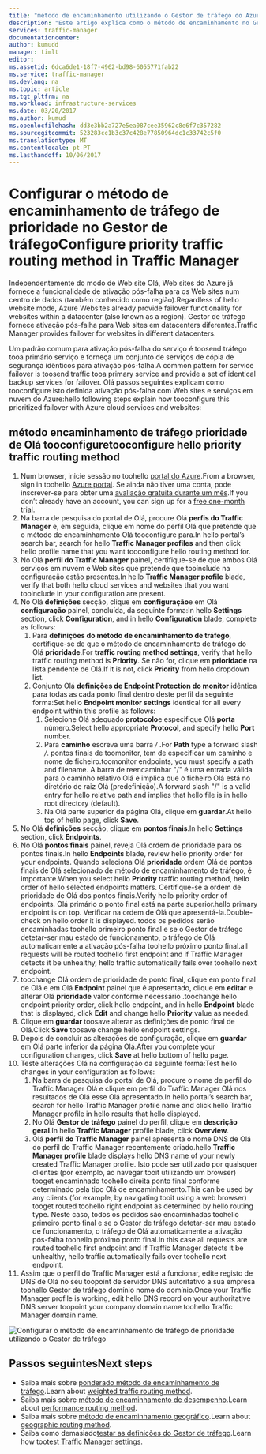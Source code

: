 ```yaml
---
title: "método de encaminhamento utilizando o Gestor de tráfego do Azure de tráfego de prioridade aaaConfigure | Microsoft Docs"
description: "Este artigo explica como o método de encaminhamento no Gestor de tráfego de tráfego de prioridade de Olá tooconfigure"
services: traffic-manager
documentationcenter: 
author: kumudd
manager: timlt
editor: 
ms.assetid: 6dca6de1-18f7-4962-bd98-6055771fab22
ms.service: traffic-manager
ms.devlang: na
ms.topic: article
ms.tgt_pltfrm: na
ms.workload: infrastructure-services
ms.date: 03/20/2017
ms.author: kumud
ms.openlocfilehash: dd3e3bb2a727e5ea087cee35962c8e6f7c357282
ms.sourcegitcommit: 523283cc1b3c37c428e77850964dc1c33742c5f0
ms.translationtype: MT
ms.contentlocale: pt-PT
ms.lasthandoff: 10/06/2017
---
```

# <a name="configure-priority-traffic-routing-method-in-traffic-manager"></a><span data-ttu-id="41e50-103">Configurar o método de encaminhamento de tráfego de prioridade no Gestor de tráfego</span><span class="sxs-lookup"><span data-stu-id="41e50-103">Configure priority traffic routing method in Traffic Manager</span></span>

<span data-ttu-id="41e50-104">Independentemente do modo de Web site Olá, Web sites do Azure já fornece a funcionalidade de ativação pós-falha para os Web sites num centro de dados (também conhecido como região).</span><span class="sxs-lookup"><span data-stu-id="41e50-104">Regardless of hello website mode, Azure Websites already provide failover functionality for websites within a datacenter (also known as a region).</span></span> <span data-ttu-id="41e50-105">Gestor de tráfego fornece ativação pós-falha para Web sites em datacenters diferentes.</span><span class="sxs-lookup"><span data-stu-id="41e50-105">Traffic Manager provides failover for websites in different datacenters.</span></span>

<span data-ttu-id="41e50-106">Um padrão comum para ativação pós-falha do serviço é toosend tráfego tooa primário serviço e forneça um conjunto de serviços de cópia de segurança idênticos para ativação pós-falha.</span><span class="sxs-lookup"><span data-stu-id="41e50-106">A common pattern for service failover is toosend traffic tooa primary service and provide a set of identical backup services for failover.</span></span> <span data-ttu-id="41e50-107">Olá passos seguintes explicam como tooconfigure isto definida ativação pós-falha com Web sites e serviços em nuvem do Azure:</span><span class="sxs-lookup"><span data-stu-id="41e50-107">hello following steps explain how tooconfigure this prioritized failover with Azure cloud services and websites:</span></span>

## <a name="tooconfigure-hello-priority-traffic-routing-method"></a><span data-ttu-id="41e50-108">método encaminhamento de tráfego prioridade de Olá tooconfigure</span><span class="sxs-lookup"><span data-stu-id="41e50-108">tooconfigure hello priority traffic routing method</span></span>

1. <span data-ttu-id="41e50-109">Num browser, inicie sessão no toohello [portal do Azure](http://portal.azure.com).</span><span class="sxs-lookup"><span data-stu-id="41e50-109">From a browser, sign in toohello [Azure portal](http://portal.azure.com).</span></span> <span data-ttu-id="41e50-110">Se ainda não tiver uma conta, pode inscrever-se para obter uma [avaliação gratuita durante um mês](https://azure.microsoft.com/free/).</span><span class="sxs-lookup"><span data-stu-id="41e50-110">If you don’t already have an account, you can sign up for a [free one-month trial](https://azure.microsoft.com/free/).</span></span> 
2. <span data-ttu-id="41e50-111">Na barra de pesquisa do portal de Olá, procure Olá **perfis do Traffic Manager** e, em seguida, clique em nome do perfil Olá que pretende que o método de encaminhamento Olá tooconfigure para.</span><span class="sxs-lookup"><span data-stu-id="41e50-111">In hello portal’s search bar, search for hello **Traffic Manager profiles** and then click hello profile name that you want tooconfigure hello routing method for.</span></span>
3. <span data-ttu-id="41e50-112">No Olá **perfil do Traffic Manager** painel, certifique-se de que ambos Olá serviços em nuvem e Web sites que pretende que tooinclude na configuração estão presentes.</span><span class="sxs-lookup"><span data-stu-id="41e50-112">In hello **Traffic Manager profile** blade, verify that both hello cloud services and websites that you want tooinclude in your configuration are present.</span></span>
4. <span data-ttu-id="41e50-113">No Olá **definições** secção, clique em **configuração**e em Olá **configuração** painel, concluída, da seguinte forma:</span><span class="sxs-lookup"><span data-stu-id="41e50-113">In hello **Settings** section, click **Configuration**, and in hello **Configuration** blade, complete as follows:</span></span>
    1. <span data-ttu-id="41e50-114">Para **definições do método de encaminhamento de tráfego**, certifique-se de que o método de encaminhamento de tráfego do Olá **prioridade**.</span><span class="sxs-lookup"><span data-stu-id="41e50-114">For **traffic routing method settings**, verify that hello traffic routing method is **Priority**.</span></span> <span data-ttu-id="41e50-115">Se não for, clique em **prioridade** na lista pendente de Olá.</span><span class="sxs-lookup"><span data-stu-id="41e50-115">If it is not, click **Priority** from hello dropdown list.</span></span>
    2. <span data-ttu-id="41e50-116">Conjunto Olá **definições de Endpoint Protection do monitor** idêntica para todas as cada ponto final dentro deste perfil da seguinte forma:</span><span class="sxs-lookup"><span data-stu-id="41e50-116">Set hello **Endpoint monitor settings** identical for all every endpoint within this profile as follows:</span></span>
        1. <span data-ttu-id="41e50-117">Selecione Olá adequado **protocolo**e especifique Olá **porta** número.</span><span class="sxs-lookup"><span data-stu-id="41e50-117">Select hello appropriate **Protocol**, and specify hello **Port** number.</span></span> 
        2. <span data-ttu-id="41e50-118">Para **caminho** escreva uma barra  */* .</span><span class="sxs-lookup"><span data-stu-id="41e50-118">For **Path** type a forward slash */*.</span></span> <span data-ttu-id="41e50-119">pontos finais de toomonitor, tem de especificar um caminho e nome de ficheiro.</span><span class="sxs-lookup"><span data-stu-id="41e50-119">toomonitor endpoints, you must specify a path and filename.</span></span> <span data-ttu-id="41e50-120">A barra de reencaminhar "/" é uma entrada válida para o caminho relativo Olá e implica que o ficheiro Olá está no diretório de raiz Olá (predefinição).</span><span class="sxs-lookup"><span data-stu-id="41e50-120">A forward slash "/" is a valid entry for hello relative path and implies that hello file is in hello root directory (default).</span></span>
        3. <span data-ttu-id="41e50-121">Na Olá parte superior da página Olá, clique em **guardar**.</span><span class="sxs-lookup"><span data-stu-id="41e50-121">At hello top of hello page, click **Save**.</span></span>
5. <span data-ttu-id="41e50-122">No Olá **definições** secção, clique em **pontos finais**.</span><span class="sxs-lookup"><span data-stu-id="41e50-122">In hello **Settings** section, click **Endpoints**.</span></span>
6. <span data-ttu-id="41e50-123">No Olá **pontos finais** painel, reveja Olá ordem de prioridade para os pontos finais.</span><span class="sxs-lookup"><span data-stu-id="41e50-123">In hello **Endpoints** blade, review hello priority order for your endpoints.</span></span> <span data-ttu-id="41e50-124">Quando seleciona Olá **prioridade** ordem Olá de pontos finais de Olá selecionado de método de encaminhamento de tráfego, é importante.</span><span class="sxs-lookup"><span data-stu-id="41e50-124">When you select hello **Priority** traffic routing method, hello order of hello selected endpoints matters.</span></span> <span data-ttu-id="41e50-125">Certifique-se a ordem de prioridade de Olá dos pontos finais.</span><span class="sxs-lookup"><span data-stu-id="41e50-125">Verify hello priority order of endpoints.</span></span>  <span data-ttu-id="41e50-126">Olá primário o ponto final está na parte superior.</span><span class="sxs-lookup"><span data-stu-id="41e50-126">hello primary endpoint is on top.</span></span> <span data-ttu-id="41e50-127">Verificar na ordem de Olá que apresentá-la.</span><span class="sxs-lookup"><span data-stu-id="41e50-127">Double-check on hello order it is displayed.</span></span> <span data-ttu-id="41e50-128">todos os pedidos serão encaminhadas toohello primeiro ponto final e se o Gestor de tráfego detetar-ser mau estado de funcionamento, o tráfego de Olá automaticamente a ativação pós-falha toohello próximo ponto final.</span><span class="sxs-lookup"><span data-stu-id="41e50-128">all requests will be routed toohello first endpoint and if Traffic Manager detects it be unhealthy, hello traffic automatically fails over toohello next endpoint.</span></span> 
7. <span data-ttu-id="41e50-129">toochange Olá ordem de prioridade de ponto final, clique em ponto final de Olá e em Olá **Endpoint** painel que é apresentado, clique em **editar** e alterar Olá **prioridade** valor conforme necessário .</span><span class="sxs-lookup"><span data-stu-id="41e50-129">toochange hello endpoint priority order, click hello endpoint, and in hello **Endpoint** blade that is displayed, click **Edit** and change hello **Priority** value as needed.</span></span> 
8. <span data-ttu-id="41e50-130">Clique em **guardar** toosave alterar as definições de ponto final de Olá.</span><span class="sxs-lookup"><span data-stu-id="41e50-130">Click **Save** toosave change hello endpoint settings.</span></span>
9. <span data-ttu-id="41e50-131">Depois de concluir as alterações de configuração, clique em **guardar** em Olá parte inferior da página Olá.</span><span class="sxs-lookup"><span data-stu-id="41e50-131">After you complete your configuration changes, click **Save** at hello bottom of hello page.</span></span>
10. <span data-ttu-id="41e50-132">Teste alterações Olá na configuração da seguinte forma:</span><span class="sxs-lookup"><span data-stu-id="41e50-132">Test hello changes in your configuration as follows:</span></span>
    1.  <span data-ttu-id="41e50-133">Na barra de pesquisa do portal de Olá, procure o nome de perfil do Traffic Manager Olá e clique em perfil do Traffic Manager Olá nos resultados de Olá esse Olá apresentado.</span><span class="sxs-lookup"><span data-stu-id="41e50-133">In hello portal’s search bar, search for hello Traffic Manager profile name and click hello Traffic Manager profile in hello results that hello displayed.</span></span>
    2.  <span data-ttu-id="41e50-134">No Olá **Gestor de tráfego** painel do perfil, clique em **descrição geral**.</span><span class="sxs-lookup"><span data-stu-id="41e50-134">In hello **Traffic Manager** profile blade, click **Overview**.</span></span>
    3.  <span data-ttu-id="41e50-135">Olá **perfil do Traffic Manager** painel apresenta o nome DNS de Olá do perfil do Traffic Manager recentemente criado.</span><span class="sxs-lookup"><span data-stu-id="41e50-135">hello **Traffic Manager profile** blade displays hello DNS name of your newly created Traffic Manager profile.</span></span> <span data-ttu-id="41e50-136">Isto pode ser utilizado por quaisquer clientes (por exemplo, ao navegar tooit utilizando um browser) tooget encaminhado toohello direita ponto final conforme determinado pela tipo Olá de encaminhamento.</span><span class="sxs-lookup"><span data-stu-id="41e50-136">This can be used by any clients (for example, by navigating tooit using a web browser) tooget routed toohello right endpoint as determined by hello routing type.</span></span> <span data-ttu-id="41e50-137">Neste caso, todos os pedidos são encaminhadas toohello primeiro ponto final e se o Gestor de tráfego detetar-ser mau estado de funcionamento, o tráfego de Olá automaticamente a ativação pós-falha toohello próximo ponto final.</span><span class="sxs-lookup"><span data-stu-id="41e50-137">In this case all requests are routed toohello first endpoint and if Traffic Manager detects it be unhealthy, hello traffic automatically fails over toohello next endpoint.</span></span>
11. <span data-ttu-id="41e50-138">Assim que o perfil do Traffic Manager está a funcionar, edite registo de DNS de Olá no seu toopoint de servidor DNS autoritativo a sua empresa toohello Gestor de tráfego domínio nome do domínio.</span><span class="sxs-lookup"><span data-stu-id="41e50-138">Once your Traffic Manager profile is working, edit hello DNS record on your authoritative DNS server toopoint your company domain name toohello Traffic Manager domain name.</span></span>

![Configurar o método de encaminhamento de tráfego de prioridade utilizando o Gestor de tráfego][1]

## <a name="next-steps"></a><span data-ttu-id="41e50-140">Passos seguintes</span><span class="sxs-lookup"><span data-stu-id="41e50-140">Next steps</span></span>


- <span data-ttu-id="41e50-141">Saiba mais sobre [ponderado método de encaminhamento de tráfego](traffic-manager-configure-weighted-routing-method.md).</span><span class="sxs-lookup"><span data-stu-id="41e50-141">Learn about [weighted traffic routing method](traffic-manager-configure-weighted-routing-method.md).</span></span>
- <span data-ttu-id="41e50-142">Saiba mais sobre [método de encaminhamento de desempenho](traffic-manager-configure-performance-routing-method.md).</span><span class="sxs-lookup"><span data-stu-id="41e50-142">Learn about [performance routing method](traffic-manager-configure-performance-routing-method.md).</span></span>
- <span data-ttu-id="41e50-143">Saiba mais sobre [método de encaminhamento geográfico](traffic-manager-configure-geographic-routing-method.md).</span><span class="sxs-lookup"><span data-stu-id="41e50-143">Learn about [geographic routing method](traffic-manager-configure-geographic-routing-method.md).</span></span>
- <span data-ttu-id="41e50-144">Saiba como demasiado[testar as definições do Gestor de tráfego](traffic-manager-testing-settings.md).</span><span class="sxs-lookup"><span data-stu-id="41e50-144">Learn how too[test Traffic Manager settings](traffic-manager-testing-settings.md).</span></span>

<!--Image references-->
[1]: ./media/traffic-manager-priority-routing-method/traffic-manager-priority-routing-method.png
